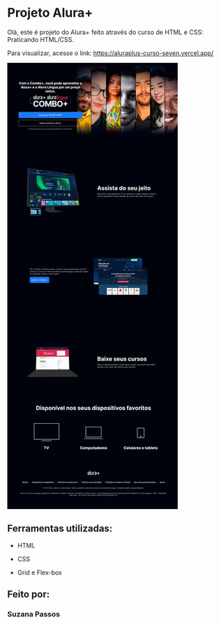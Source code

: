 # Projeto Alura+

Olá, este é projeto do Alura+ feito através do curso de HTML e CSS: Praticando HTML/CSS.

Para visualizar, acesse o link: https://aluraplus-curso-seven.vercel.app/

![image](https://github.com/suzanapassos/aluraplus-curso/blob/main/aluraplus-curso-screenshot.png?raw=true)

## Ferramentas utilizadas:

* HTML

* CSS

* Grid e Flex-box

## Feito por:

### Suzana Passos
